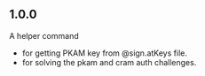 ## 1.0.0

A helper command 
- for getting PKAM key from @sign.atKeys file.
- for solving the pkam and cram auth challenges.
